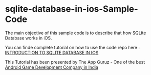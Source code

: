 sqlite-database-in-ios-Sample-Code
==================================

The main objective of this sample code is to describe that how SQLite Database works in iOS.


You can finde complete tutorial on how to use the code repo here : <a href="http://www.theappguruz.com/tutorial/sqlite-database-in-ios/">INTRODUCTION TO SQLITE DATABASE IN IOS</a>

This Tutorial has been presented by The App Guruz - One of the best <a href="http://www.theappguruz.com/android-game-development/">Android Game Development Company in India</a>
